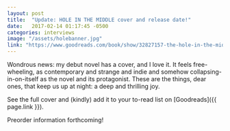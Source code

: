 ```yaml
---
layout: post
title:  "Update: HOLE IN THE MIDDLE cover and release date!"
date:   2017-02-14 01:17:45 -0500
categories: interviews
image: "/assets/holebanner.jpg"
link: "https://www.goodreads.com/book/show/32827157-the-hole-in-the-middle"
---
```

Wondrous news: my debut novel has a cover, and I love it. It feels free-wheeling, as contemporary and strange and indie and somehow collapsing-in-on-itself as the novel and its protagonist. These are the things, dear ones, that keep us up at night: a deep and thrilling joy.

See the full cover and (kindly) add it to your to-read list on [Goodreads]({{ page.link }}).

Preorder information forthcoming!
